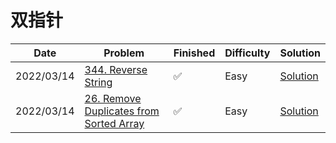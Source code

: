 # 双指针
| Date       | Problem                                                                                                       | Finished | Difficulty | Solution                                              |
|------------|---------------------------------------------------------------------------------------------------------------|----------|------------|-------------------------------------------------------|
| 2022/03/14 | [344. Reverse String](https://leetcode.com/problems/reverse-string/)                                          | ✅        | Easy       | [Solution](./src/doublePointor/ReverseString.java)    |
| 2022/03/14 | [26. Remove Duplicates from Sorted Array](https://leetcode.com/problems/remove-duplicates-from-sorted-array/) | ✅        | Easy       | [Solution](./src/doublePointor/RemoveDuplicates.java) |
